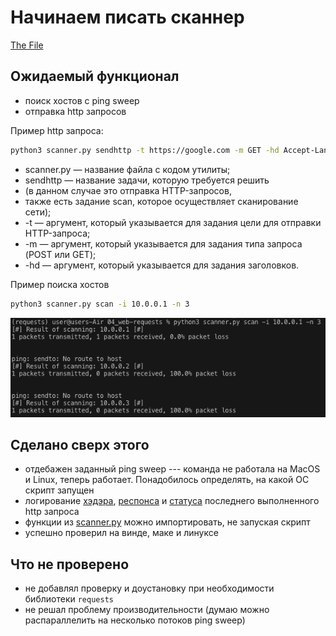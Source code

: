 # Начинаем писать сканнер

[The File](scanner.py)

## Ожидаемый функционал

- поиск хостов с ping sweep
- отправка http запросов

Пример http запроса:

```bash
python3 scanner.py sendhttp -t https://google.com -m GET -hd Accept-Language:ru
```

- scanner.py — название файла с кодом утилиты;
- sendhttp — название задачи, которую требуется решить
-   (в данном случае это отправка HTTP-запросов,
-   также есть задание scan, которое осуществляет сканирование сети);
- -t — аргумент, который указывается для задания цели для отправки HTTP-запроса;
- -m — аргумент, который указывается для задания типа запроса (POST или GET);
- -hd — аргумент, который указывается для задания заголовков.

Пример поиска хостов

```bash
python3 scanner.py scan -i 10.0.0.1 -n 3
```

![](ping-sweep.png)

## Сделано сверх этого

- отдебажен заданный ping sweep --- команда не работала на MacOS и Linux, теперь работает. Понадобилось определять, на какой ОС скрипт запущен
- логирование [хэдэра](headers.json), [респонса](response.html) и [статуса](status.txt) последнего выполненного http запроса
- функции из [scanner.py](scanner.py) можно импортировать, не запуская скрипт
- успешно проверил на винде, маке и линуксе

## Что не проверено

- не добавлял проверку и доустановку при необходимости библиотеки `requests`
- не решал проблему производительности (думаю можно распараллелить на несколько потоков ping sweep)